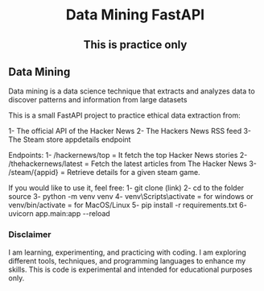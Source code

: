 <h1 align="center"><b>Data Mining FastAPI</b></h1>
<h2 align="center"><b>This is practice only</b></h2>

## Data Mining
Data mining is a data science technique that extracts and analyzes data to discover patterns and information from large datasets

This is a small FastAPI project to practice ethical data extraction from:

1- The official API of the Hacker News
2- The Hackers News RSS feed
3- The Steam store appdetails endpoint

Endpoints:
1- /hackernews/top = It fetch the top Hacker News stories
2- /thehackernews/latest = Fetch the latest articles from The Hacker News
3- /steam/{appid} = Retrieve details for a given steam game. 

If you would like to use it, feel free:
1- git clone (link)
2- cd to the folder source 
3- python -m venv venv
4- venv\Scripts\activate = for windows or venv/bin/activate = for MacOS/Linux
5- pip install -r requirements.txt
6- uvicorn app.main:app --reload

### Disclaimer

I am learning, experimenting, and practicing with coding. I am exploring different tools, techniques, and programming languages to enhance my skills. This is code is experimental and intended for educational purposes only.
